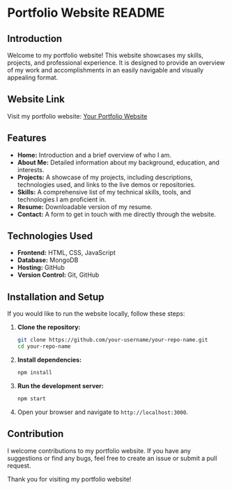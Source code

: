 # Portfolio Website README

## Introduction
Welcome to my portfolio website! This website showcases my skills, projects, and professional experience. It is designed to provide an overview of my work and accomplishments in an easily navigable and visually appealing format.

## Website Link
Visit my portfolio website: [Your Portfolio Website](https://adityak1507.github.io/)

## Features
- **Home:** Introduction and a brief overview of who I am.
- **About Me:** Detailed information about my background, education, and interests.
- **Projects:** A showcase of my projects, including descriptions, technologies used, and links to the live demos or repositories.
- **Skills:** A comprehensive list of my technical skills, tools, and technologies I am proficient in.
- **Resume:** Downloadable version of my resume.
- **Contact:** A form to get in touch with me directly through the website.

## Technologies Used
- **Frontend:** HTML, CSS, JavaScript
- **Database:** MongoDB
- **Hosting:** GitHub
- **Version Control:** Git, GitHub

## Installation and Setup
If you would like to run the website locally, follow these steps:

1. **Clone the repository:**
   ```bash
   git clone https://github.com/your-username/your-repo-name.git
   cd your-repo-name
   ```

2. **Install dependencies:**
   ```bash
   npm install
   ```

3. **Run the development server:**
   ```bash
   npm start
   ```

4. Open your browser and navigate to `http://localhost:3000`.

## Contribution
I welcome contributions to my portfolio website. If you have any suggestions or find any bugs, feel free to create an issue or submit a pull request. 

Thank you for visiting my portfolio website!

